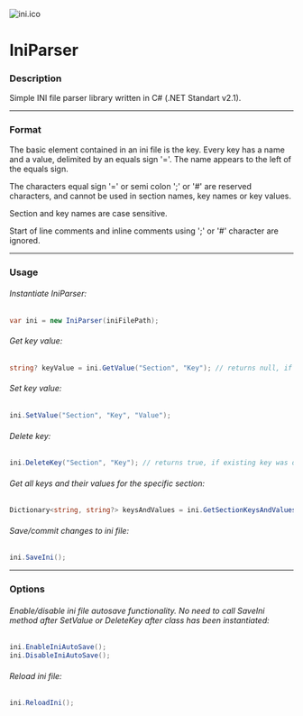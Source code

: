 ![ini.ico](./IniParser/Images/ini.ico)
# IniParser

### Description

Simple INI file parser library written in C# (.NET Standart v2.1).

-----

### Format

The basic element contained in an ini file is the key. Every key has a name and a value, delimited by an equals sign '='. The name appears to the left of the equals sign.

The characters equal sign '=' or semi colon ';' or '#' are reserved characters, and cannot be used in section names, key names or key values.

Section and key names are case sensitive.

Start of line comments and inline comments using ';' or '#' character are ignored.

-----

### Usage

###### Instantiate IniParser:
```csharp
var ini = new IniParser(iniFilePath);
```

###### Get key value:
```csharp
string? keyValue = ini.GetValue("Section", "Key"); // returns null, if key doesn't exist
```

###### Set key value:
```csharp
ini.SetValue("Section", "Key", "Value");
```

###### Delete key:
```csharp
ini.DeleteKey("Section", "Key"); // returns true, if existing key was deleted
```

###### Get all keys and their values for the specific section:
```csharp
Dictionary<string, string?> keysAndValues = ini.GetSectionKeysAndValues("Section");
```

###### Save/commit changes to ini file:
```csharp
ini.SaveIni();
```

-----

### Options

###### Enable/disable ini file autosave functionality. No need to call SaveIni method after SetValue or DeleteKey after class has been instantiated:
```csharp
ini.EnableIniAutoSave();
ini.DisableIniAutoSave();
```

###### Reload ini file:
```csharp
ini.ReloadIni();
```
